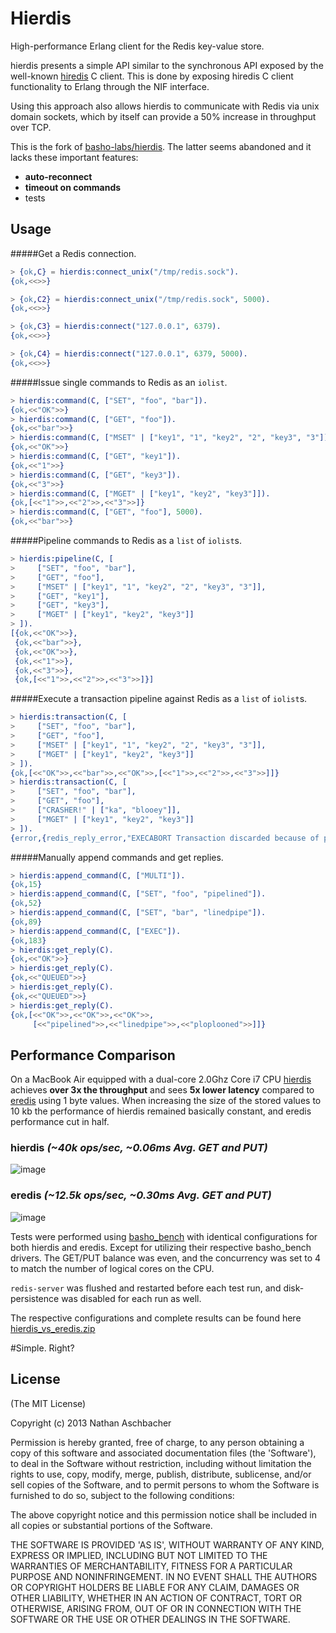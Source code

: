 # Hierdis

High-performance Erlang client for the Redis key-value store.

hierdis presents a simple API similar to the synchronous API exposed by the well-known [hiredis](https://github.com/redis/hiredis) C client.  This is done by exposing hiredis C client functionality to Erlang through the NIF interface.

Using this approach also allows hierdis to communicate with Redis via unix domain sockets, which by itself can provide a 50% increase in throughput over TCP.

This is the fork of [basho-labs/hierdis](https://github.com/basho-labs/hierdis). The latter seems abandoned and it lacks these important features:

* **auto-reconnect**
* **timeout on commands**
* tests

## Usage

#####Get a Redis connection.

```erl
> {ok,C} = hierdis:connect_unix("/tmp/redis.sock").
{ok,<<>>}

> {ok,C2} = hierdis:connect_unix("/tmp/redis.sock", 5000).
{ok,<<>>}

> {ok,C3} = hierdis:connect("127.0.0.1", 6379).
{ok,<<>>}

> {ok,C4} = hierdis:connect("127.0.0.1", 6379, 5000).
{ok,<<>>}
```

#####Issue single commands to Redis as an `iolist`.

```erl
> hierdis:command(C, ["SET", "foo", "bar"]).
{ok,<<"OK">>}
> hierdis:command(C, ["GET", "foo"]).
{ok,<<"bar">>}
> hierdis:command(C, ["MSET" | ["key1", "1", "key2", "2", "key3", "3"]]).
{ok,<<"OK">>}
> hierdis:command(C, ["GET", "key1"]).
{ok,<<"1">>}
> hierdis:command(C, ["GET", "key3"]).
{ok,<<"3">>}
> hierdis:command(C, ["MGET" | ["key1", "key2", "key3"]]).
{ok,[<<"1">>,<<"2">>,<<"3">>]}
> hierdis:command(C, ["GET", "foo"], 5000).
{ok,<<"bar">>}
```

#####Pipeline commands to Redis as a `list` of `iolist`s.

```erl
> hierdis:pipeline(C, [
>     ["SET", "foo", "bar"],
>     ["GET", "foo"],
>     ["MSET" | ["key1", "1", "key2", "2", "key3", "3"]],
>     ["GET", "key1"],
>     ["GET", "key3"],
>     ["MGET" | ["key1", "key2", "key3"]]
> ]).
[{ok,<<"OK">>},
 {ok,<<"bar">>},
 {ok,<<"OK">>},
 {ok,<<"1">>},
 {ok,<<"3">>},
 {ok,[<<"1">>,<<"2">>,<<"3">>]}]
```

#####Execute a transaction pipeline against Redis as a `list` of `iolist`s.

```erl
> hierdis:transaction(C, [
>     ["SET", "foo", "bar"],
>     ["GET", "foo"],
>     ["MSET" | ["key1", "1", "key2", "2", "key3", "3"]],
>     ["MGET" | ["key1", "key2", "key3"]]
> ]).
{ok,[<<"OK">>,<<"bar">>,<<"OK">>,[<<"1">>,<<"2">>,<<"3">>]]}
> hierdis:transaction(C, [
>     ["SET", "foo", "bar"],
>     ["GET", "foo"],
>     ["CRASHER!" | ["ka", "blooey"]],
>     ["MGET" | ["key1", "key2", "key3"]]
> ]).
{error,{redis_reply_error,"EXECABORT Transaction discarded because of previous errors."}}
```

#####Manually append commands and get replies.

```erl
> hierdis:append_command(C, ["MULTI"]).
{ok,15}
> hierdis:append_command(C, ["SET", "foo", "pipelined"]).
{ok,52}
> hierdis:append_command(C, ["SET", "bar", "linedpipe"]).
{ok,89}
> hierdis:append_command(C, ["EXEC"]).
{ok,183}
> hierdis:get_reply(C).
{ok,<<"OK">>}
> hierdis:get_reply(C).
{ok,<<"QUEUED">>}
> hierdis:get_reply(C).
{ok,<<"QUEUED">>}
> hierdis:get_reply(C).
{ok,[<<"OK">>,<<"OK">>,<<"OK">>,
     [<<"pipelined">>,<<"linedpipe">>,<<"ploplooned">>]]}
```

## Performance Comparison

On a MacBook Air equipped with a dual-core 2.0Ghz Core i7 CPU [hierdis](https://github.com/nathanaschbacher/hierdis) achieves __over 3x the throughput__ and sees __5x lower latency__ compared to [eredis](https://github.com/wooga/eredis) using 1 byte values.  When increasing the size of the stored values to 10 kb the performance of hierdis remained basically constant, and eredis performance cut in half.

### hierdis _(~40k ops/sec, ~0.06ms Avg. GET and PUT)_

![image](http://8f924b3a90f48795da10-9641d055ebc6aa017a8465b739bd1db3.r19.cf1.rackcdn.com/hierdis_5min_4workers/summary.png)

### eredis _(~12.5k ops/sec, ~0.30ms Avg. GET and PUT)_

![image](http://8f924b3a90f48795da10-9641d055ebc6aa017a8465b739bd1db3.r19.cf1.rackcdn.com/eredis_5min_4workers/summary.png)

Tests were performed using [basho_bench](https://github.com/basho/basho_bench) with identical configurations for both hierdis and eredis.  Except for utilizing their respective basho_bench drivers.  The GET/PUT balance was even, and the concurrency was set to 4 to match the number of logical cores on the CPU.

`redis-server` was flushed and restarted before each test run, and disk-persistence was disabled for each run as well.

The respective configurations and complete results can be found here [hierdis_vs_eredis.zip](http://8f924b3a90f48795da10-9641d055ebc6aa017a8465b739bd1db3.r19.cf1.rackcdn.com/hierdis_vs_eredis.zip)

#Simple. Right?

## License

(The MIT License)

Copyright (c) 2013 Nathan Aschbacher

Permission is hereby granted, free of charge, to any person obtaining
a copy of this software and associated documentation files (the
'Software'), to deal in the Software without restriction, including
without limitation the rights to use, copy, modify, merge, publish,
distribute, sublicense, and/or sell copies of the Software, and to
permit persons to whom the Software is furnished to do so, subject to
the following conditions:

The above copyright notice and this permission notice shall be
included in all copies or substantial portions of the Software.

THE SOFTWARE IS PROVIDED 'AS IS', WITHOUT WARRANTY OF ANY KIND,
EXPRESS OR IMPLIED, INCLUDING BUT NOT LIMITED TO THE WARRANTIES OF
MERCHANTABILITY, FITNESS FOR A PARTICULAR PURPOSE AND NONINFRINGEMENT.
IN NO EVENT SHALL THE AUTHORS OR COPYRIGHT HOLDERS BE LIABLE FOR ANY
CLAIM, DAMAGES OR OTHER LIABILITY, WHETHER IN AN ACTION OF CONTRACT,
TORT OR OTHERWISE, ARISING FROM, OUT OF OR IN CONNECTION WITH THE
SOFTWARE OR THE USE OR OTHER DEALINGS IN THE SOFTWARE.

